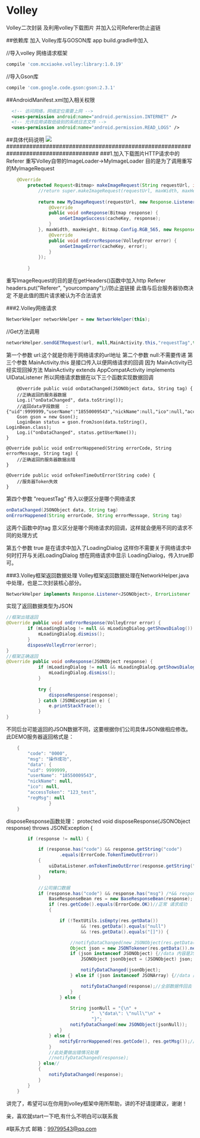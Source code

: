# Volley
Volley二次封装 及利用volley下载图片 并加入公司Referer防止盗链

##依赖库
加入 Volley库与GOSON库
app  build.gradle中加入

  //导入volley 网络请求框架
  ```groovy
  compile 'com.mcxiaoke.volley:library:1.0.19'
  ```
  
  //导入Gson库
  ```groovy
  compile 'com.google.code.gson:gson:2.3.1'
  ```
##AndroidManifest.xml加入相关权限
```xml
  <!-- 访问网络，网络定位需要上网 -->
  <uses-permission android:name="android.permission.INTERNET" />
  <!-- 允许应用读取低级别的系统日志文件 -->
  <uses-permission android:name="android.permission.READ_LOGS" />
```
  
##具体代码说明
![](https://github.com/xudongjhdd/Volley/blob/master/volley.gif)
####################################################################################
###1.加入下载图片HTTP请求中的Referer
重写Volley自带的ImageLoader->MyImageLoader 目的是为了调用重写的MyImageRequest
```java
	@Override
    	protected Request<Bitmap> makeImageRequest(String requestUrl, int maxWidth, int maxHeight, ImageView.ScaleType scaleType, final String cacheKey) {
    		//return super.makeImageRequest(requestUrl, maxWidth, maxHeight, scaleType, cacheKey);
    
    		return new MyImageRequest(requestUrl, new Response.Listener<Bitmap>() {
    			@Override
    			public void onResponse(Bitmap response) {
    				onGetImageSuccess(cacheKey, response);
    			}
    		}, maxWidth, maxHeight, Bitmap.Config.RGB_565, new Response.ErrorListener() {
    			@Override
    			public void onErrorResponse(VolleyError error) {
    				onGetImageError(cacheKey, error);
    			}
    		});
    
    	}
```
重写ImageRequest的目的是在getHeaders()函数中加入http Referer
headers.put("Referer", "yourcompany");//防止盗链接 此值与后台服务器协商决定 不是此值的图片请求被认为不合法请求

###2.Volley网络请求
```java
NetworkHelper networkHelper = new NetworkHelper(this);
```
//Get方法调用
```java
networkHelper.sendGETRequest(url, null,MainActivity.this,"requestTag",true);
```
第一个参数 url:这个就是你用于网络请求的url地址
第二个参数 null:不需要传递
第三个参数 MainActivity.this 是接口传入以便网络请求的回调
因为 MainActivity已经实现回掉方法 MainActivity extends AppCompatActivity implements UIDataListener
所以网络请求数据在以下三个函数实现数据回调


		@Override public void onDataChanged(JSONObject data, String tag) {
		//正确返回的服务器数据
		Log.i("onDataChanged", data.toString());
		//返回data字段数据  ：{"uid":9999999,"userName":"18550009543","nickName":null,"ico":null,"accessToken":"123_test","regMsg":null}
		Gson gson = new Gson();
		LoginBean status = gson.fromJson(data.toString(), LoginBean.class);
		Log.i("onDataChanged", status.getUserName());
	}
	
	@Override public void onErrorHappened(String errorCode, String errorMessage, String tag) {
		//正确返回的服务器数据出错
	}
	
	@Override public void onTokenTimeOutError(String code) {
		//服务器Token失效
	}

第四个参数 "requestTag" 传入以便区分是哪个网络请求
```java
onDataChanged(JSONObject data, String tag)
onErrorHappened(String errorCode, String errorMessage, String tag)
```
这两个函数中的tag 意义区分是哪个网络请求的回调，这样就会便用不同的请求不同的处理方式

第五个参数 true 是在请求中加入了LoadingDialog 这样你不需要关于网络请求中何时打开与关闭LoadingDialog
想在网络请求中显示 LoadingDialog，传入true即可。

###3.Volley框架返回数据处理
Volley框架返回数据处理在NetworkHelper.java中处理，也是二次封装核心部分。
```java
NetworkHelper implements Response.Listener<JSONObject>, ErrorListener
```
实现了返回数据类型为JSON
```java
//框架出错返回
@Override public void onErrorResponse(VolleyError error) {
		if (mLoadingDialog != null && mLoadingDialog.getShowsDialog()) {
			mLoadingDialog.dismiss();
		}
		disposeVolleyError(error);
}
//框架正确返回
@Override public void onResponse(JSONObject response) {
    		if (mLoadingDialog != null && mLoadingDialog.getShowsDialog() && mLoadingDialog.isAdded()) {
    			mLoadingDialog.dismiss();
    		}
    
    		try {
    			disposeResponse(response);
    		} catch (JSONException e) {
    			e.printStackTrace();
    		}
}
```

不同后台可能返回的JSON数据不同，这要根据你们公司具体JSON做相应修改。
此DEMO服务器返回格式是：
```java
	{
		"code": "0000",
		"msg": "操作成功",
		"data": {
		"uid": 9999999,
		"userName": "18550009543",
		"nickName": null,
		"ico": null,
		"accessToken": "123_test",
		"regMsg": null
	            }
	}
```

disposeResponse函数处理：
	protected void disposeResponse(JSONObject response) throws JSONException {
```java
		if (response != null) {

			if (response.has("code") && response.getString("code")
					.equals(ErrorCode.TokenTimeOutError))
			{
				uiDataListener.onTokenTimeOutError(response.getString("code"));
				return;
			}

			//公司接口数据
			if (response.has("code") && response.has("msg") /*&& response.has("data")*/) {
				BaseResponseBean res = new BaseResponseBean(response);
				if (res.getCode().equals(ErrorCode.OK))//正常 请求成功
				{

					if (!TextUtils.isEmpty(res.getData())
							&& !res.getData().equals("null")
							&& !res.getData().equals("[]")) {

						//notifyDataChanged(new JSONObject(res.getData()));
						Object json = new JSONTokener(res.getData()).nextValue();
						if (json instanceof JSONObject) {//data 内容是JSONObject
							JSONObject jsonObject = (JSONObject) json;

							notifyDataChanged(jsonObject);
						} else if (json instanceof JSONArray) {//data 内容是JSONArrary

							notifyDataChanged(response);//全部数据传回去
						}
					} else {

						String jsonNull = "{\n" +
								"  \"data\": \"null\"\n" +
								"}";
						notifyDataChanged(new JSONObject(jsonNull));
					}
				} else {
					notifyErrorHappened(res.getCode(), res.getMsg());//业务参数出错
				}
				//此处要做出错情况处理
				//notifyDataChanged(response);
			} else//
			{
				notifyDataChanged(response);
			}
		}
	}
```
讲完了，希望可以在你用到volley框架中用所帮助，讲的不好请提建议，谢谢！

亲，喜欢就start一下吧,有什么不明白可以联系我

#联系方式
邮箱：99799543@qq.com
